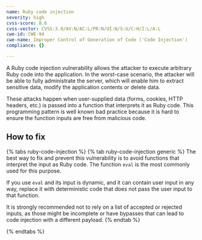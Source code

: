 ```yaml
---
name: Ruby code injection
severity: high
cvss-score: 8.6
cvss-vector: CVSS:3.0/AV:N/AC:L/PR:N/UI:N/S:U/C:H/I:L/A:L
cwe-id: CWE-94
cwe-name: Improper Control of Generation of Code ('Code Injection')
compliance: {}

---            
```


A Ruby code injection vulnerability allows the attacker to execute arbitrary Ruby code into the application. In the worst-case scenario, the attacker will be able to fully administrate the server, which will enable him to extract sensitive data, modify the application contents or delete data.

These attacks happen when user-supplied data (forms, cookies, HTTP headers, etc.) is passed into a function that interprets it as Ruby code. This programming pattern is well known bad practice because it is hard to ensure the function inputs are free from malicious code.

## How to fix

{% tabs ruby-code-injection %}
{% tab ruby-code-injection generic %}
The best way to fix and prevent this vulnerability is to avoid functions that interpret the input as Ruby code. The function `eval` is the most commonly used for this purpose.

If you use `eval` and its input is dynamic, and it can contain user input in any way, replace it with deterministic code that does not pass the user input to that function.

It is strongly recommended not to rely on a list of accepted or rejected inputs, as those might be incomplete or have bypasses that can lead to code injection with a different payload.
{% endtab %}

{% endtabs %}
